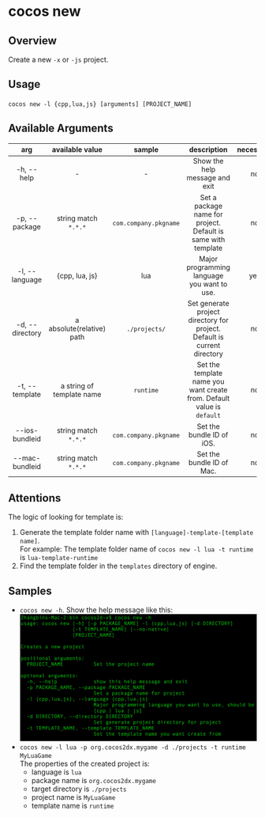 # cocos new

## Overview

Create a new `-x` or `-js` project.

## Usage

`cocos new -l {cpp,lua,js} [arguments] [PROJECT_NAME]`

## Available Arguments

arg | available value | sample | description | necessary
:------------: | :-------------: | :------------: | :------------: | :------------:
-h, --help | - | - | Show the help message and exit  | no
-p, --package | string match `*.*.*` | `com.company.pkgname` | Set a package name for project. Default is same with template  | no
-l, --language | {cpp, lua, js} | lua | Major programming language you want to use. | yes
-d, --directory | a absolute(relative) path | `./projects/` | Set generate project directory for project. Default is current directory | no
-t, --template | a string of template name | `runtime` | Set the template name you want create from. Default value is `default` | no
--ios-bundleid | string match `*.*.*` | `com.company.pkgname` | Set the bundle ID of iOS. | no
--mac-bundleid | string match `*.*.*` | `com.company.pkgname` | Set the bundle ID of Mac. | no

## Attentions

The logic of looking for template is:

1. Generate the template folder name with `[language]-template-[template name]`.  
	For example: The template folder name of `cocos new -l lua -t runtime` is `lua-template-runtime`
2. Find the template folder in the `templates` directory of engine.

## Samples

* `cocos new -h`. Show the help message like this:
	![new help](help_new.jpg)
* `cocos new -l lua -p org.cocos2dx.mygame -d ./projects -t runtime MyLuaGame`  
The properties of the created project is:  
	* language is `lua`
	* package name is `org.cocos2dx.mygame`
	* target directory is `./projects`
	* project name is `MyLuaGame`
	* template name is `runtime`
